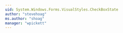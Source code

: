 ```yaml
---
uid: System.Windows.Forms.VisualStyles.CheckBoxState
author: "stevehoag"
ms.author: "shoag"
manager: "wpickett"
---
```

